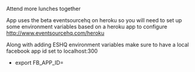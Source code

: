 Attend more lunches together

App uses the beta eventsourcehq on heroku so you will need to set up some environment variables based on a heroku app to configure
http://www.eventsourcehq.com/heroku

Along with adding ESHQ environment variables make sure to have a local facebook app id set to localhost:300
- export FB_APP_ID=<your app id>